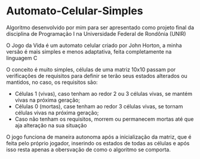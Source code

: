 # Automato-Celular-Simples
Algoritmo desenvolvido por mim para ser apresentado como projeto final da disciplina de Programação I na Universidade Federal de Rondônia (UNIR)

O Jogo da Vida é um automato celular criado por John Horton, a minha versão é mais simples e menos adaptativa, feita completamente na linguagem C

O conceito é muito simples, células de uma matriz 10x10 passam por verificações de requisitos para definir se terão seus estados alterados ou mantidos, no caso, os requisitos são:
- Células 1 (vivas), caso tenham ao redor 2 ou 3 células vivas, se mantém vivas na próxima geração;
- Células 0 (mortas), case tenham ao redor 3 células vivas, se tornam células vivas na próxima geração;
- Caso não tenham os requisitos, morrem ou permanecem mortas até que aja alteração na sua situação

O jogo funciona de maneira autonoma após a inicialização da matriz, que é feita pelo próprio jogador, inserindo os estados de todas as células e após isso resta apenas a obersvação de como o algoritmo se comporta.
